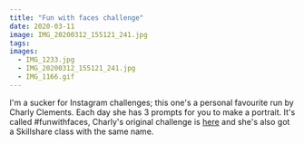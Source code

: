 ```yaml
---
title: "Fun with faces challenge"
date: 2020-03-11
image: IMG_20200312_155121_241.jpg
tags:
images:
  - IMG_1233.jpg
  - IMG_20200312_155121_241.jpg
  - IMG_1166.gif
---
```


I'm a sucker for Instagram challenges; this one's a personal favourite run by Charly Clements. Each day she has 3 prompts for you to make a portrait. It's called #funwithfaces, Charly's original challenge is [here](https://www.charlyclements.com/funwithfaces) and she's also got a Skillshare class with the same name.

